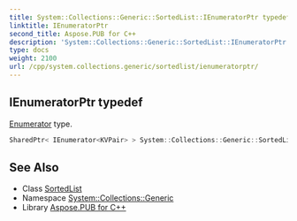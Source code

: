 ```yaml
---
title: System::Collections::Generic::SortedList::IEnumeratorPtr typedef
linktitle: IEnumeratorPtr
second_title: Aspose.PUB for C++
description: 'System::Collections::Generic::SortedList::IEnumeratorPtr typedef. Enumerator type in C++.'
type: docs
weight: 2100
url: /cpp/system.collections.generic/sortedlist/ienumeratorptr/
---
```

## IEnumeratorPtr typedef


[Enumerator](../enumerator/) type.

```cpp
SharedPtr< IEnumerator<KVPair> > System::Collections::Generic::SortedList< TKey, TValue >::IEnumeratorPtr
```

## See Also

* Class [SortedList](../)
* Namespace [System::Collections::Generic](../../)
* Library [Aspose.PUB for C++](../../../)

